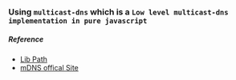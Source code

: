 ### Using `multicast-dns` which is a `Low level multicast-dns implementation in pure javascript`

##### Reference
+ [Lib Path](https://github.com/mafintosh/multicast-dns)
+ [mDNS offical Site](https://tools.ietf.org/html/rfc6762)

